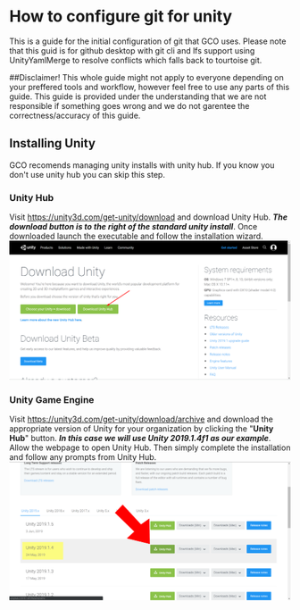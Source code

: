 # How to configure git for unity

This is a guide for the initial configuration of git that GCO uses.  Please note that this guid is for github desktop with git cli and lfs support using UnityYamlMerge to resolve conflicts which falls back to tourtoise git.  

##Disclaimer!
This whole guide might not apply to everyone depending on your preffered tools and workflow, however feel free to use any parts of this guide.  This guide is provided under the understanding that we are not responsible if something goes wrong and we do not garentee the correctness/accuracy of this guide.

## Installing Unity

GCO recomends managing unity installs with unity hub.  If you know you don't use unity hub you can skip this step.

### Unity Hub
Visit https://unity3d.com/get-unity/download and download Unity Hub. ***The download button is to the right of the standard unity install***.  Once downloaded launch the executable and follow the installation wizard.
![Unity Hub Download](https://github.com/SDSU-GCO/SDSU-GCO.github.io/raw/master/Images/UnityHubDownload.png)

### Unity Game Engine
Visit https://unity3d.com/get-unity/download/archive and download the appropriate version of Unity for your organization by clicking the "**Unity Hub**" button. ***In this case we will use Unity 2019.1.4f1 as our example***.  Allow the webpage to open Unity Hub.  Then simply complete the installation and follow any prompts from Unity Hub.
![Unity Game Engine Download](https://github.com/SDSU-GCO/SDSU-GCO.github.io/raw/master/Images/UnityGameEngineDownload.png)